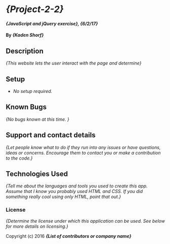 # _{Project-2-2}_

#### _{JavaScript and jQuery exercise}, {6/2/17}_

#### By _**{Kaden Shorf}**_

## Description

_{This website lets the user interact with the page and determine}_

## Setup

* _No setup required._


## Known Bugs

_{No bugs known at this time. }_

## Support and contact details

_{Let people know what to do if they run into any issues or have questions, ideas or concerns.  Encourage them to contact you or make a contribution to the code.}_

## Technologies Used

_{Tell me about the languages and tools you used to create this app. Assume that I know you probably used HTML and CSS. If you did something really cool using only HTML, point that out.}_

### License

*{Determine the license under which this application can be used.  See below for more details on licensing.}*

Copyright (c) 2016 **_{List of contributors or company name}_**
